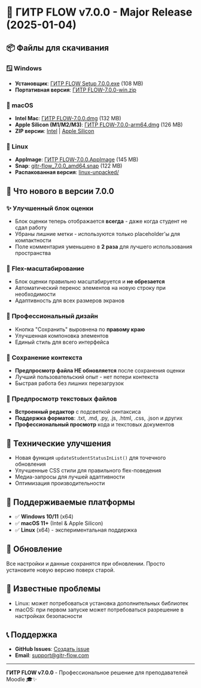 # 🎉 ГИТР FLOW v7.0.0 - Major Release (2025-01-04)

## 📦 Файлы для скачивания

### 🪟 Windows
- **Установщик**: [ГИТР FLOW Setup 7.0.0.exe](dist/ГИТР%20FLOW%20Setup%207.0.0.exe) (108 MB)
- **Портативная версия**: [ГИТР FLOW-7.0.0-win.zip](dist/win-unpacked/)

### 🍎 macOS
- **Intel Mac**: [ГИТР FLOW-7.0.0.dmg](dist/ГИТР%20FLOW-7.0.0.dmg) (132 MB)
- **Apple Silicon (M1/M2/M3)**: [ГИТР FLOW-7.0.0-arm64.dmg](dist/ГИТР%20FLOW-7.0.0-arm64.dmg) (126 MB)
- **ZIP версии**: [Intel](dist/ГИТР%20FLOW-7.0.0-mac.zip) | [Apple Silicon](dist/ГИТР%20FLOW-7.0.0-arm64-mac.zip)

### 🐧 Linux
- **AppImage**: [ГИТР FLOW-7.0.0.AppImage](dist/ГИТР%20FLOW-7.0.0.AppImage) (145 MB)
- **Snap**: [gitr-flow_7.0.0_amd64.snap](dist/gitr-flow_7.0.0_amd64.snap) (122 MB)
- **Распакованная версия**: [linux-unpacked/](dist/linux-unpacked/)

## 🚀 Что нового в версии 7.0.0

### ✨ **Улучшенный блок оценки**
- Блок оценки теперь отображается **всегда** - даже когда студент не сдал работу
- Убраны лишние метки - используются только placeholder'ы для компактности
- Поле комментария уменьшено в **2 раза** для лучшего использования пространства

### 🔄 **Flex-масштабирование**
- Блок оценки правильно масштабируется и **не обрезается**
- Автоматический перенос элементов на новую строку при необходимости
- Адаптивность для всех размеров экранов

### 🎨 **Профессиональный дизайн**
- Кнопка "Сохранить" выровнена по **правому краю**
- Улучшенная компоновка элементов
- Единый стиль для всего интерфейса

### 🚫 **Сохранение контекста**
- **Предпросмотр файла НЕ обновляется** после сохранения оценки
- Лучший пользовательский опыт - нет потери контекста
- Быстрая работа без лишних перезагрузок

### 📝 **Предпросмотр текстовых файлов**
- **Встроенный редактор** с подсветкой синтаксиса
- **Поддержка форматов**: .txt, .md, .py, .js, .html, .css, .json и других
- **Профессиональный просмотр** кода и текстовых документов

## 🔧 Технические улучшения

- Новая функция `updateStudentStatusInList()` для точечного обновления
- Улучшенные CSS стили для правильного flex-поведения
- Медиа-запросы для лучшей адаптивности
- Оптимизация производительности

## 📱 Поддерживаемые платформы

- ✅ **Windows 10/11** (x64)
- ✅ **macOS 11+** (Intel & Apple Silicon)
- ✅ **Linux** (x64) - экспериментальная поддержка

## 🔄 Обновление

Все настройки и данные сохранятся при обновлении. Просто установите новую версию поверх старой.

## 🐛 Известные проблемы

- Linux: может потребоваться установка дополнительных библиотек
- macOS: при первом запуске может потребоваться разрешение в настройках безопасности

## 📞 Поддержка

- **GitHub Issues**: [Создать issue](https://github.com/your-repo/issues)
- **Email**: support@gitr-flow.com

---

**ГИТР FLOW v7.0.0** - Профессиональное решение для преподавателей Moodle 🎓✨
